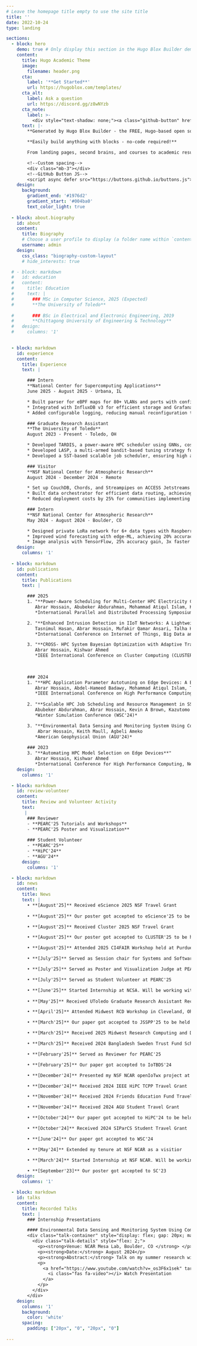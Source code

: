```yaml
---
# Leave the homepage title empty to use the site title
title: ''
date: 2022-10-24
type: landing

sections:
  - block: hero
    demo: true # Only display this section in the Hugo Blox Builder demo site
    content:
      title: Hugo Academic Theme
      image:
        filename: header.png
      cta:
        label: '**Get Started**'
        url: https://hugoblox.com/templates/
      cta_alt:
        label: Ask a question
        url: https://discord.gg/z8wNYzb
      cta_note:
        label: >-
          <div style="text-shadow: none;"><a class="github-button" href="https://github.com/HugoBlox/hugo-blox-builder" data-icon="octicon-star" data-size="large" data-show-count="true" aria-label="Star">Star Hugo Blox Builder</a></div><div style="text-shadow: none;"><a class="github-button" href="https://github.com/HugoBlox/theme-academic-cv" data-icon="octicon-star" data-size="large" data-show-count="true" aria-label="Star">Star the Academic template</a></div>
      text: |-
        **Generated by Hugo Blox Builder - the FREE, Hugo-based open source website builder trusted by 500,000+ sites.**

        **Easily build anything with blocks - no-code required!**

        From landing pages, second brains, and courses to academic resumés, conferences, and tech blogs.

        <!--Custom spacing-->
        <div class="mb-3"></div>
        <!--GitHub Button JS-->
        <script async defer src="https://buttons.github.io/buttons.js"></script>
    design:
      background:
        gradient_end: '#1976d2'
        gradient_start: '#004ba0'
        text_color_light: true
  
  - block: about.biography
    id: about
    content:
      title: Biography
      # Choose a user profile to display (a folder name within `content/authors/`)
      username: admin
    design: 
      css_class: "biography-custom-layout"
      # hide_interests: true

  # - block: markdown
  #   id: education
  #   content:
  #     title: Education
  #     text: |
  #       ### MSc in Computer Science, 2025 (Expected)
  #       **The University of Toledo**
        
  #       ### BSc in Electrical and Electronic Engineering, 2019
  #       **Chittagong University of Engineering & Technology**
  #   design:
  #     columns: '1'
  

  - block: markdown
    id: experience
    content:
      title: Experience
      text: |

        ### Intern
        **National Center for Supercomputing Applications**  
        June 2025 - August 2025 · Urbana, IL

        * Built parser for eBPF maps for 80+ VLANs and ports with configurable polling intervals via REST API
        * Integrated with InfluxDB v3 for efficient storage and Grafana for real-time visualization
        * Added configurable logging, reducing manual reconfiguration time by 40%

        ### Graduate Research Assistant
        **The University of Toledo**  
        August 2023 - Present · Toledo, OH

        * Developed TARDIS, a power-aware HPC scheduler using GNNs, cost reduction: 18% (temporal), 10-20% (spatial)
        * Developed LASP, a multi-armed bandit-based tuning strategy for HPC on edge devices, achieving 2.5% average performance gain over default settings.
        * Developed a SST-based scalable job scheduler, ensuring high accuracy in wait times, node usage, parallelization

        ### Visitor
        **NSF National Center for Atmospheric Research**  
        August 2024 - December 2024 · Remote

        * Set up CouchDB, Chords, and Streampipes on ACCESS Jetstreams for community weather data storage
        * Built data orchestrator for efficient data routing, achieving 30% transmission efficiency gain
        * Reduced deployment costs by 25% for communities implementing the project

        ### Intern
        **NSF National Center for Atmospheric Research**  
        May 2024 - August 2024 · Boulder, CO

        * Designed private LoRa network for 6+ data types with Raspberry Pi gateways and central server
        * Improved wind forecasting with edge-ML, achieving 20% accuracy gain on Raspberry Pi
        * Image analysis with TensorFlow, 25% accuracy gain, 3x faster training, and 95% precision on 10,000+ images
    design:
      columns: '1'
  
  - block: markdown
    id: publications
    content:
      title: Publications
      text: |

        ### 2025
        1. "**Power-Aware Scheduling for Multi-Center HPC Electricity Cost Optimization**"  
           Abrar Hossain, Abubeker Abdurahman, Mohammad Atiqul Islam, Kishwar Ahmed   
           *International Parallel and Distributed Processing Symposium (JSSPP  2025)*  

        2. "**Enhanced Intrusion Detection in IIoT Networks: A Lightweight Approach with Autoencoder-Based Feature Learning**"  
           Tasnimul Hasan, Abrar Hossain, Mufakir Qamar Ansari, Talha Hussain Syed   
           *International Conference on Internet of Things, Big Data and Security (IoTBDS 2025)*

        3. "**CROSS- HPC System Bayesian Optimization with Adaptive Transfer**"  
           Abrar Hossain, Kishwar Ahmed   
           *IEEE International Conference on Cluster Computing (CLUSTER 2025)*    
        
         

        ### 2024
        1. "**HPC Application Parameter Autotuning on Edge Devices: A Bandit Learning Approach**"  
           Abrar Hossain, Abdel-Hameed Badawy, Mohammad Atiqul Islam, Tapasya Patki, Kishwar Ahmed  
           *IEEE International Conference on High Performance Computing, Data, and Analytics (HiPC'24)*
        
        2. "**Scalable HPC Job Scheduling and Resource Management in SST**"  
           Abubeker Abdurahman, Abrar Hossain, Kevin A Brown, Kazutomo Yoshii, Kishwar Ahmed  
           *Winter Simulation Conference (WSC'24)*

        3. "**Environmental Data Sensing and Monitoring System Using Community-based Private LoRa Network**"  
            Abrar Hossain, Keith Maull, Agbeli Ameko
           *American Geophysical Union (AGU'24)*
        
        ### 2023
        3. "**Automating HPC Model Selection on Edge Devices**"  
           Abrar Hossain, Kishwar Ahmed  
           *International Conference for High Performance Computing, Networking, Storage and Analysis (SC'23)*
    design:
      columns: '1'

  - block: markdown
    id: review-volunteer
    content:
      title: Review and Volunteer Activity
      text:
       |
        ### Reviewer
        - **PEARC'25 Tutorials and Workshops**
        - **PEARC'25 Poster and Visualization**
        
        ### Student Volunteer
        - **PEARC'25**
        - **HiPC'24**
        - **AGU'24**
      design:
        columns: '1'

  - block: markdown
    id: news
    content:
      title: News
      text: |
        • **[August'25]** Received eScience 2025 NSF Travel Grant
        
        • **[August'25]** Our poster got accepted to eScience'25 to be held in Chicago, Illinois

        • **[August'25]** Received Cluster 2025 NSF Travel Grant

        • **[August'25]** Our poster got accepted to CLUSTER'25 to be held in Edinburgh, Scotland

        • **[August'25]** Attended 2025 CI4FAIR Workshop held at Purdue University

        • **[July'25]** Served as Session chair for Systems and Software Systems Track Session at PEARC'25

        • **[July'25]** Served as Poster and Visualization Judge at PEARC'25

        • **[July'25]** Served as Student Volunteer at PEARC'25

        • **[June'25]** Started Internship at NCSA. Will be working with the NDTS team
        
        • **[May'25]** Received UToledo Graduate Research Assistant Recognition Award

        • **[April'25]** Attended Midwest RCD Workshop in Cleveland, Ohio

        • **[March'25]** Our paper got accepted to JSSPP'25 to be held in Milan, Italy

        • **[March'25]** Received 2025 Midwest Research Computing and Data Travel Grant

        • **[March'25]** Received 2024 Bangladesh Sweden Trust Fund Scholarship

        • **[February'25]** Served as Reviewer for PEARC'25

        • **[February'25]** Our paper got accepted to IoTBDS'24

        • **[December'24]** Presented my NSF NCAR openIoTwx project at AGU'25

        • **[December'24]** Received 2024 IEEE HiPC TCPP Travel Grant

        • **[November'24]** Received 2024 Friends Education Fund Travel Grant

        • **[November'24]** Received 2024 AGU Student Travel Grant

        • **[October'24]** Our paper got accepted to HiPC'24 to be held in Bangalore, India

        • **[October'24]** Received 2024 SIParCS Student Travel Grant

        • **[June'24]** Our paper got accepted to WSC'24

        • **[May'24]** Extended my tenure at NSF NCAR as a visitior

        • **[March'24]** Started Internship at NSF NCAR. Will be working the openIoTwx team

        • **[September'23]** Our poster got accepted to SC'23
    design:
      columns: '1'

  - block: markdown
    id: talks
    content:
      title: Recorded Talks
      text: |
        ### Internship Presentations

        #### Environmental Data Sensing and Monitoring System Using Community-based Private LoRa Network
        <div class="talk-container" style="display: flex; gap: 20px; margin-bottom: 30px;">
          <div class="talk-details" style="flex: 2;">
            <p><strong>Venue: NCAR Mesa Lab, Boulder, CO </strong> </p>
            <p><strong>Date:</strong> August 2024</p>
            <p><strong>Abstract:</strong> Talk on my summer research with Dr Keith Maull and Agbeli Ameko </p>
            <p>
              <a href="https://www.youtube.com/watch?v=_os3F6x1sek" target="_blank" style="display: inline-flex; align-items: center; gap: 5px; text-decoration: none; color: #2962ff;">
                <i class="fas fa-video"></i> Watch Presentation
              </a>
            </p>
          </div>
        </div>
    design:
      columns: '1'
      background:
        color: 'white'
      spacing:
        padding: ["20px", "0", "20px", "0"]
  
---
```

